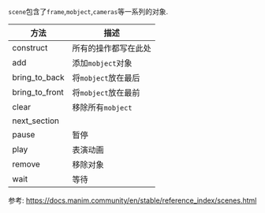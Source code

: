 
`scene`包含了`frame`,`mobject`,`cameras`等一系列的对象.


方法|描述
--|--
construct|所有的操作都写在此处
add|添加`mobject`对象
bring_to_back|将`mobject`放在最后
bring_to_front|将`mobject`放在最前
clear|移除所有`mobject`
next_section|
pause|暂停
play|表演动画
remove|移除对象
wait|等待


参考:
https://docs.manim.community/en/stable/reference_index/scenes.html